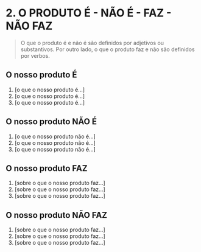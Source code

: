 # 2. O PRODUTO É - NÃO É - FAZ - NÃO FAZ

> O que o produto é e não é são definidos por adjetivos ou substantivos. Por outro lado, o que o produto faz e não são definidos por verbos.
> 

## O nosso produto É 
1. [o que o nosso produto é...]
2. [o que o nosso produto é...]
3. [o que o nosso produto é...]

## O nosso produto NÃO É
1. [o que o nosso produto não é...]
2. [o que o nosso produto não é...]
3. [o que o nosso produto não é...]

## O nosso produto FAZ 
1. [sobre o que o nosso produto faz...]
2. [sobre o que o nosso produto faz...]
3. [sobre o que o nosso produto faz...]

## O nosso produto NÃO FAZ 
1. [sobre o que o nosso produto faz...]
2. [sobre o que o nosso produto faz...]
3. [sobre o que o nosso produto faz...]